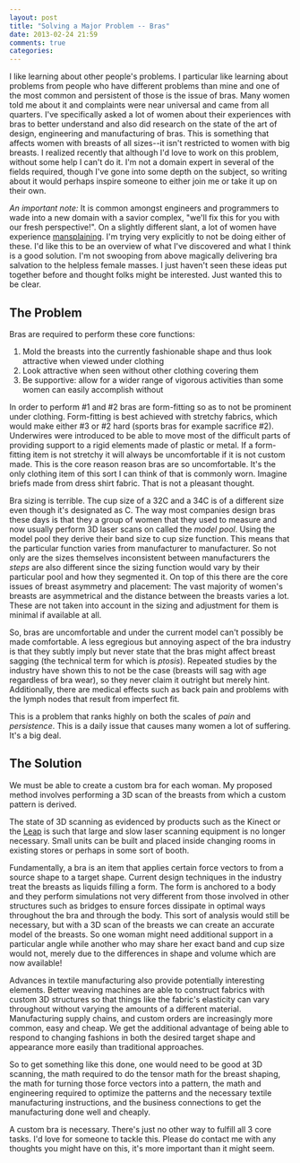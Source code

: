 ```yaml
---
layout: post
title: "Solving a Major Problem -- Bras"
date: 2013-02-24 21:59
comments: true
categories:
---
```


I like learning about other people's problems. I particular like learning about problems from people who have different problems than mine and one of the most common and persistent of those is the issue of bras. Many women told me about it and complaints were near universal and came from all quarters. I've specifically asked a lot of women about their experiences with bras to better understand and also did research on the state of the art of design, engineering and manufacturing of bras. This is something that affects women with breasts of all sizes--it isn't restricted to women with big breasts. I realized recently that although I'd love to work on this problem, without some help I can't do it. I'm not a domain expert in several of the fields required, though I've gone into some depth on the subject, so writing about it would perhaps inspire someone to either join me or take it up on their own.

*An important note:* It is common amongst engineers and programmers to wade into a new domain with a savior complex, "we'll fix this for you with our fresh perspective!". On a slightly different slant, a lot of women have experience [mansplaining](http://www.urbandictionary.com/define.php?term=Mansplain). I'm trying very explicitly to not be doing either of these. I'd like this to be an overview of what I've discovered and what I think is a good solution. I'm not swooping from above magically delivering bra salvation to the helpless female masses. I just haven't seen these ideas put together before and thought folks might be interested. Just wanted this to be clear.

## The Problem

Bras are required to perform these core functions:

1. Mold the breasts into the currently fashionable shape and thus look attractive when viewed under clothing
2. Look attractive when seen without other clothing covering them
3. Be supportive: allow for a wider range of vigorous activities than some women can easily accomplish without

In order to perform #1 and #2 bras are form-fitting so as to not be prominent under clothing. Form-fitting is best achieved with stretchy fabrics, which would make either #3 or #2 hard (sports bras for example sacrifice #2). Underwires were introduced to be able to move most of the difficult parts of providing support to a rigid elements made of plastic or metal. If a form-fitting item is not stretchy it will always be uncomfortable if it is not custom made. This is the core reason reason bras are so uncomfortable. It's the only clothing item of this sort I can think of that is commonly worn. Imagine briefs made from dress shirt fabric. That is not a pleasant thought.

Bra sizing is terrible. The cup size of a 32C and a 34C is of a different size even though it's designated as C. The way most companies design bras these days is that they a group of women that they used to measure and now usually perform 3D laser scans on called the *model pool*. Using the model pool they derive their band size to cup size function. This means that the particular function varies from manufacturer to manufacturer. So not only are the sizes themselves inconsistent between manufacturers the *steps* are also different since the sizing function would vary by their particular pool and how they segmented it. On top of this there are the core issues of breast asymmetry and placement: The vast majority of women's breasts are asymmetrical and the distance between the breasts varies a lot. These are not taken into account in the sizing and adjustment for them is minimal if available at all.

So, bras are uncomfortable and under the current model can't possibly be made comfortable. A less egregious but annoying aspect of the bra industry is that they subtly imply but never state that the bras might affect breast sagging (the technical term for which is *ptosis*). Repeated studies by the industry have shown this to not be the case (breasts will sag with age regardless of bra wear), so they never claim it outright but merely hint. Additionally, there are medical effects such as back pain and problems with the lymph nodes that result from imperfect fit.

This is a problem that ranks highly on both the scales of *pain* and *persistence*. This is a daily issue that causes many women a lot of suffering. It's a big deal.

## The Solution

We must be able to create a custom bra for each woman. My proposed method involves performing a 3D scan of the breasts from which a custom pattern is derived.

The state of 3D scanning as evidenced by products such as the Kinect or the [Leap](http://leapmotion.com/) is such that large and slow laser scanning equipment is no longer necessary. Small units can be built and placed inside changing rooms in existing stores or perhaps in some sort of booth.

Fundamentally, a bra is an item that applies certain force vectors to from a source shape to a target shape. Current design techniques in the industry treat the breasts as liquids filling a form. The form is anchored to a body and they perform simulations not very different from those involved in other structures such as bridges to ensure forces dissipate in optimal ways throughout the bra and through the body. This sort of analysis would still be necessary, but with a 3D scan of the breasts we can create an accurate model of the breasts. So one woman might need additional support in a particular angle while another who may share her exact band and cup size would not, merely due to the differences in shape and volume which are now available!

Advances in textile manufacturing also provide potentially interesting elements. Better weaving machines are able to construct fabrics with custom 3D structures so that things like the fabric's elasticity can vary throughout without varying the amounts of a different material. Manufacturing supply chains, and custom orders are increasingly more common, easy and cheap. We get the additional advantage of being able to respond to changing fashions in both the desired target shape and appearance more easily than traditional approaches.

So to get something like this done, one would need to be good at 3D scanning, the math required to do the tensor math for the breast shaping, the math for turning those force vectors into a pattern, the math and engineering required to optimize the patterns and the necessary textile manufacturing instructions, and the business connections to get the manufacturing done well and cheaply.

A custom bra is necessary. There's just no other way to fulfill all 3 core tasks. I'd love for someone to tackle this. Please do contact me with any thoughts you might have on this, it's more important than it might seem.